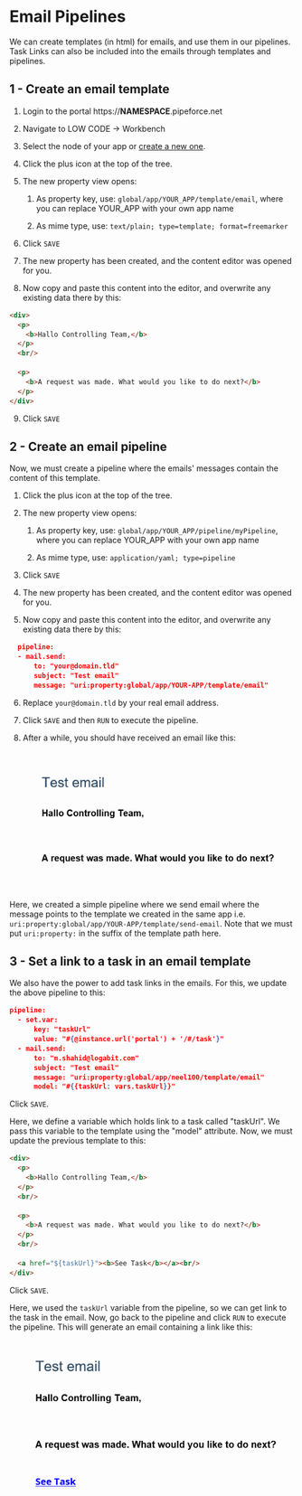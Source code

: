 # Email Pipelines

We can create templates (in html) for emails, and use them in our pipelines. Task Links can also be included into the emails through templates and pipelines.

## 1 - Create an email template

1.  Login to the portal https://**NAMESPACE**.pipeforce.net
    
2.  Navigate to LOW CODE → Workbench
    
3.  Select the node of your app or [create a new one](create-app).
    
4.  Click the plus icon at the top of the tree.
    
5.  The new property view opens:
    
    1.  As property key, use: `global/app/YOUR_APP/template/email`, where you can replace YOUR_APP with your own app name
        
    2.  As mime type, use: `text/plain; type=template; format=freemarker`
        
6.  Click `SAVE`
    
7.  The new property has been created, and the content editor was opened for you.
    
8.  Now copy and paste this content into the editor, and overwrite any existing data there by this:

```html
<div>
  <p>
    <b>Hallo Controlling Team,</b>
  </p>
  <br/>

  <p>
    <b>A request was made. What would you like to do next?</b>
  </p>
</div>
```

9.  Click `SAVE`


## 2 - Create an email pipeline
    
Now, we must create a pipeline where the emails' messages contain the content of this template.

1.  Click the plus icon at the top of the tree.
    
2.  The new property view opens:
    
    1.  As property key, use: `global/app/YOUR_APP/pipeline/myPipeline`, where you can replace YOUR_APP with your own app name
        
    2.  As mime type, use: `application/yaml; type=pipeline`
        
3.  Click `SAVE`
    
4.  The new property has been created, and the content editor was opened for you.
    
5.  Now copy and paste this content into the editor, and overwrite any existing data there by this:

```json
  pipeline:
  - mail.send:
      to: "your@domain.tld"
      subject: "Test email"
      message: "uri:property:global/app/YOUR-APP/template/email"
```

6.  Replace `your@domain.tld` by your real email address.
    
7.  Click `SAVE` and then `RUN` to execute the pipeline.

8.  After a while, you should have received an email like this:

    ![](../img/email-template.PNG)

Here, we created a simple pipeline where we send email where the message points to the template we created in the same app i.e. `uri:property:global/app/YOUR-APP/template/send-email`. Note that we must put `uri:property:` in the suffix of the template path here.


## 3 - Set a link to a task in an email template

We also have the power to add task links in the emails. For this, we update the above pipeline to this:

```json
pipeline:
  - set.var:
      key: "taskUrl"
      value: "#{@instance.url('portal') + '/#/task'}"
  - mail.send:
      to: "m.shahid@logabit.com"
      subject: "Test email"
      message: "uri:property:global/app/neel100/template/email"
      model: "#{{taskUrl: vars.taskUrl}}"
```

Click `SAVE`. 

Here, we define a variable which holds link to a task called "taskUrl". We pass this variable to the template using the "model" attribute. Now, we must update the previous template to this:

```html
<div>
  <p>
    <b>Hallo Controlling Team,</b>
  </p>
  <br/>

  <p>
    <b>A request was made. What would you like to do next?</b>
  </p>
  <br/>

  <a href="${taskUrl}"><b>See Task</b></a><br/>
</div>
```

Click `SAVE`. 

Here, we used the `taskUrl` variable from the pipeline, so we can get link to the task in the email. 
Now, go back to the pipeline and click `RUN` to execute the pipeline. This will generate an email containing a link like this:

![](../img/email-template-link.PNG)